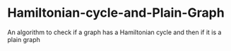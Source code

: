 # Hamiltonian-cycle-and-Plain-Graph
An algorithm to check if a graph has a Hamiltonian cycle  and then if it is a plain graph
